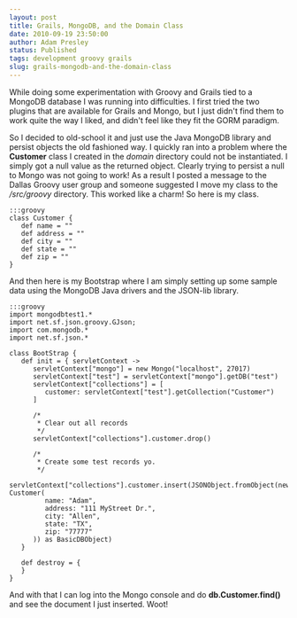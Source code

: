 ```yaml
---
layout: post
title: Grails, MongoDB, and the Domain Class
date: 2010-09-19 23:50:00
author: Adam Presley
status: Published
tags: development groovy grails
slug: grails-mongodb-and-the-domain-class
---
```


While doing some experimentation with Groovy and Grails tied to a
MongoDB database I was running into difficulties. I first tried the two
plugins that are available for Grails and Mongo, but I just didn't find
them to work quite the way I liked, and didn't feel like they fit the
GORM paradigm.   
  
So I decided to old-school it and just use the Java MongoDB library and
persist objects the old fashioned way. I quickly ran into a problem
where the **Customer** class I created in the *domain* directory
could not be instantiated. I simply got a null value as the returned
object. Clearly trying to persist a null to Mongo was not going to work!
As a result I posted a message to the Dallas Groovy user group and
someone suggested I move my class to the */src/groovy* directory. This
worked like a charm! So here is my class.  

    :::groovy
    class Customer {
       def name = ""
       def address = ""
       def city = ""
       def state = ""
       def zip = ""
    }

And then here is my Bootstrap where I am simply setting up some sample
data using the MongoDB Java drivers and the JSON-lib library.  
  
    :::groovy
    import mongodbtest1.*
    import net.sf.json.groovy.GJson;
    import com.mongodb.*
    import net.sf.json.*

    class BootStrap {
       def init = { servletContext ->
          servletContext["mongo"] = new Mongo("localhost", 27017)
          servletContext["test"] = servletContext["mongo"].getDB("test")
          servletContext["collections"] = [
             customer: servletContext["test"].getCollection("Customer")
          ]

          /*
           * Clear out all records
           */
          servletContext["collections"].customer.drop()

          /*
           * Create some test records yo.
           */
          servletContext["collections"].customer.insert(JSONObject.fromObject(new Customer(
             name: "Adam",
             address: "111 MyStreet Dr.",
             city: "Allen",
             state: "TX",
             zip: "77777"
          )) as BasicDBObject)
       }

       def destroy = {
       }
    }
  
And with that I can log into the Mongo console and do
**db.Customer.find()** and see the document I just inserted. Woot!
